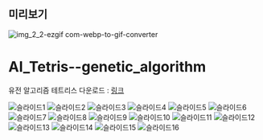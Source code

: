 ## 미리보기
![img_2_2-ezgif com-webp-to-gif-converter](https://github.com/user-attachments/assets/5bf39847-59dd-4dac-992d-0e4078d46527)


# AI_Tetris--genetic_algorithm
유전 알고리즘 테트리스
다운로드 : [링크](https://kumohackr-my.sharepoint.com/personal/imoneleft_kumoh_ac_kr/_layouts/15/onedrive.aspx?id=%2Fpersonal%2Fimoneleft%5Fkumoh%5Fac%5Fkr%2FDocuments%2F%ED%95%99%EA%B5%90%2F2%ED%95%99%EB%85%84%2F2%ED%95%99%EA%B8%B0%2F%EC%86%8C%ED%94%84%ED%8A%B8%EB%B6%84%EC%84%9D%2F%EB%A0%88%EB%B2%A83%2F%EC%A0%9C%EC%B6%9C%EC%9A%A9%2F%EC%A0%9C%EC%B6%9C%EC%9A%A9%2Ezip&parent=%2Fpersonal%2Fimoneleft%5Fkumoh%5Fac%5Fkr%2FDocuments%2F%ED%95%99%EA%B5%90%2F2%ED%95%99%EB%85%84%2F2%ED%95%99%EA%B8%B0%2F%EC%86%8C%ED%94%84%ED%8A%B8%EB%B6%84%EC%84%9D%2F%EB%A0%88%EB%B2%A83%2F%EC%A0%9C%EC%B6%9C%EC%9A%A9&ga=1)

![슬라이드1](https://user-images.githubusercontent.com/40861980/125290297-2065be80-e35b-11eb-9879-2777c70c4500.PNG)
![슬라이드2](https://user-images.githubusercontent.com/40861980/125290304-2196eb80-e35b-11eb-8dd8-aef1dcc86a45.PNG)
![슬라이드3](https://user-images.githubusercontent.com/40861980/125290305-222f8200-e35b-11eb-8cb1-ec666b90ffe3.PNG)
![슬라이드4](https://user-images.githubusercontent.com/40861980/125290307-222f8200-e35b-11eb-9ced-7730578d1e66.PNG)
![슬라이드5](https://user-images.githubusercontent.com/40861980/125290309-22c81880-e35b-11eb-9789-35ae2133a9b6.PNG)
![슬라이드6](https://user-images.githubusercontent.com/40861980/125290311-22c81880-e35b-11eb-8d68-c8962989ff2d.PNG)
![슬라이드7](https://user-images.githubusercontent.com/40861980/125290314-2360af00-e35b-11eb-84de-7df44409c965.PNG)
![슬라이드8](https://user-images.githubusercontent.com/40861980/125290316-2360af00-e35b-11eb-86f3-1ca3eaf1a66c.PNG)
![슬라이드9](https://user-images.githubusercontent.com/40861980/125290320-23f94580-e35b-11eb-9b06-f7e25562e707.PNG)
![슬라이드10](https://user-images.githubusercontent.com/40861980/125290322-23f94580-e35b-11eb-9ee7-79396cf0b2f5.PNG)
![슬라이드11](https://user-images.githubusercontent.com/40861980/125290323-2491dc00-e35b-11eb-8804-337dfb573948.PNG)
![슬라이드12](https://user-images.githubusercontent.com/40861980/125290324-2491dc00-e35b-11eb-8ad0-68c5692af237.PNG)
![슬라이드13](https://user-images.githubusercontent.com/40861980/125290327-252a7280-e35b-11eb-8462-b16ba84949c6.PNG)
![슬라이드14](https://user-images.githubusercontent.com/40861980/125290328-252a7280-e35b-11eb-9965-834f10011d5d.PNG)
![슬라이드15](https://user-images.githubusercontent.com/40861980/125290329-25c30900-e35b-11eb-8c98-c531731e6fb6.PNG)
![슬라이드16](https://user-images.githubusercontent.com/40861980/125290331-265b9f80-e35b-11eb-940f-fa60b2a8adef.PNG)
